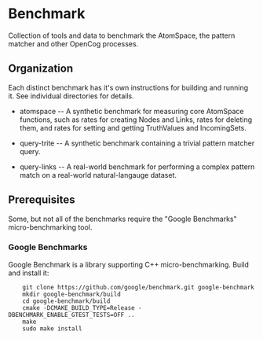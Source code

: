 # Benchmark

Collection of tools and data to benchmark the AtomSpace, the pattern
matcher and other OpenCog processes.

## Organization
Each distinct benchmark has it's own instructions for building and
running it.  See individual directories for details.

* atomspace -- A synthetic benchmark for measuring core AtomSpace
  functions, such as rates for creating Nodes and Links, rates for
  deleting them, and rates for setting and getting TruthValues and
  IncomingSets.

* query-trite -- A synthetic benchmark containing a trivial pattern
  matcher query.

* query-links -- A real-world benchmark for performing a complex
  pattern match on a real-world natural-langauge dataset.



## Prerequisites
Some, but not all of the benchmarks require the "Google Benchmarks"
micro-benchmarking tool.

### Google Benchmarks

Google Benchmark is a library supporting C++ micro-benchmarking.
Build and install it:

```
    git clone https://github.com/google/benchmark.git google-benchmark
    mkdir google-benchmark/build
    cd google-benchmark/build
    cmake -DCMAKE_BUILD_TYPE=Release -DBENCHMARK_ENABLE_GTEST_TESTS=OFF ..
    make
    sudo make install
```
